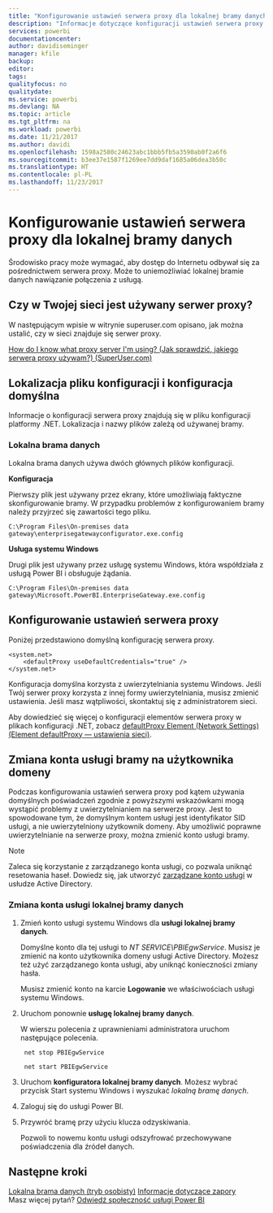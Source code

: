 ```yaml
---
title: "Konfigurowanie ustawień serwera proxy dla lokalnej bramy danych"
description: "Informacje dotyczące konfiguracji ustawień serwera proxy dla lokalnych bramy danych."
services: powerbi
documentationcenter: 
author: davidiseminger
manager: kfile
backup: 
editor: 
tags: 
qualityfocus: no
qualitydate: 
ms.service: powerbi
ms.devlang: NA
ms.topic: article
ms.tgt_pltfrm: na
ms.workload: powerbi
ms.date: 11/21/2017
ms.author: davidi
ms.openlocfilehash: 1598a2580c24623abc1bbb5fb5a3590ab0f2a6f6
ms.sourcegitcommit: b3ee37e1587f1269ee7dd9daf1685a06dea3b50c
ms.translationtype: HT
ms.contentlocale: pl-PL
ms.lasthandoff: 11/23/2017
---
```

# <a name="configuring-proxy-settings-for-the-on-premises-data-gateway"></a>Konfigurowanie ustawień serwera proxy dla lokalnej bramy danych
Środowisko pracy może wymagać, aby dostęp do Internetu odbywał się za pośrednictwem serwera proxy. Może to uniemożliwiać lokalnej bramie danych nawiązanie połączenia z usługą.

## <a name="does-your-network-use-a-proxy"></a>Czy w Twojej sieci jest używany serwer proxy?
W następującym wpisie w witrynie superuser.com opisano, jak można ustalić, czy w sieci znajduje się serwer proxy.

[How do I know what proxy server I'm using? (Jak sprawdzić, jakiego serwera proxy używam?) (SuperUser.com)](https://superuser.com/questions/346372/how-do-i-know-what-proxy-server-im-using)

## <a name="configuration-file-location-and-default-configuration"></a>Lokalizacja pliku konfiguracji i konfiguracja domyślna
Informacje o konfiguracji serwera proxy znajdują się w pliku konfiguracji platformy .NET. Lokalizacja i nazwy plików zależą od używanej bramy.

### <a name="on-premises-data-gateway"></a>Lokalna brama danych
Lokalna brama danych używa dwóch głównych plików konfiguracji.

**Konfiguracja**

Pierwszy plik jest używany przez ekrany, które umożliwiają faktyczne skonfigurowanie bramy. W przypadku problemów z konfigurowaniem bramy należy przyjrzeć się zawartości tego pliku.

    C:\Program Files\On-premises data gateway\enterprisegatewayconfigurator.exe.config

**Usługa systemu Windows**

Drugi plik jest używany przez usługę systemu Windows, która współdziała z usługą Power BI i obsługuje żądania.

    C:\Program Files\On-premises data gateway\Microsoft.PowerBI.EnterpriseGateway.exe.config

## <a name="configuring-proxy-settings"></a>Konfigurowanie ustawień serwera proxy
Poniżej przedstawiono domyślną konfigurację serwera proxy.

    <system.net>
        <defaultProxy useDefaultCredentials="true" />
    </system.net>

Konfiguracja domyślna korzysta z uwierzytelniania systemu Windows. Jeśli Twój serwer proxy korzysta z innej formy uwierzytelniania, musisz zmienić ustawienia. Jeśli masz wątpliwości, skontaktuj się z administratorem sieci.

Aby dowiedzieć się więcej o konfiguracji elementów serwera proxy w plikach konfiguracji .NET, zobacz [defaultProxy Element (Network Settings) (Element defaultProxy — ustawienia sieci)](https://msdn.microsoft.com/library/kd3cf2ex.aspx).

## <a name="changing-the-gateway-service-account-to-a-domain-user"></a>Zmiana konta usługi bramy na użytkownika domeny
Podczas konfigurowania ustawień serwera proxy pod kątem używania domyślnych poświadczeń zgodnie z powyższymi wskazówkami mogą wystąpić problemy z uwierzytelnianiem na serwerze proxy. Jest to spowodowane tym, że domyślnym kontem usługi jest identyfikator SID usługi, a nie uwierzytelniony użytkownik domeny. Aby umożliwić poprawne uwierzytelnianie na serwerze proxy, można zmienić konto usługi bramy.

> [!NOTE]
> Zaleca się korzystanie z zarządzanego konta usługi, co pozwala uniknąć resetowania haseł. Dowiedz się, jak utworzyć [zarządzane konto usługi](https://technet.microsoft.com/library/dd548356.aspx) w usłudze Active Directory.
> 
> 

### <a name="change-the-on-premises-data-gateway-service-account"></a>Zmiana konta usługi lokalnej bramy danych
1. Zmień konto usługi systemu Windows dla **usługi lokalnej bramy danych**.
   
    Domyślne konto dla tej usługi to *NT SERVICE\PBIEgwService*. Musisz je zmienić na konto użytkownika domeny usługi Active Directory. Możesz też użyć zarządzanego konta usługi, aby uniknąć konieczności zmiany hasła.
   
    Musisz zmienić konto na karcie **Logowanie** we właściwościach usługi systemu Windows.
2. Uruchom ponownie **usługę lokalnej bramy danych**.
   
    W wierszu polecenia z uprawnieniami administratora uruchom następujące polecenia.
   
        net stop PBIEgwService
   
        net start PBIEgwService
3. Uruchom **konfiguratora lokalnej bramy danych**. Możesz wybrać przycisk Start systemu Windows i wyszukać *lokalną bramę danych*.
4. Zaloguj się do usługi Power BI.
5. Przywróć bramę przy użyciu klucza odzyskiwania.
   
    Pozwoli to nowemu kontu usługi odszyfrować przechowywane poświadczenia dla źródeł danych.

## <a name="next-steps"></a>Następne kroki
[Lokalna brama danych (tryb osobisty)](service-gateway-personal-mode.md)
[Informacje dotyczące zapory](service-gateway-onprem-tshoot.md#firewall-or-proxy)  
Masz więcej pytań? [Odwiedź społeczność usługi Power BI](http://community.powerbi.com/)

